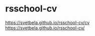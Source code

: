 # rsschool-cv  
https://svetbela.github.io/rsschool-cv/cv  
https://svetbela.github.io/rsschool-cv/
